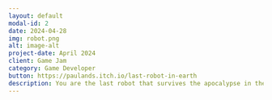 ```yaml
---
layout: default
modal-id: 2
date: 2024-04-28
img: robot.png
alt: image-alt
project-date: April 2024
client: Game Jam
category: Game Developer
button: https://paulands.itch.io/last-robot-in-earth
description: You are the last robot that survives the apocalypse in the world, you find a little plant and you want to take it to a bunker before you "die" (by falling into the water, or dying in some way over which Chat has control). You pass obstacles but spectators can prevent you from reaching them with various commands.
---
```

